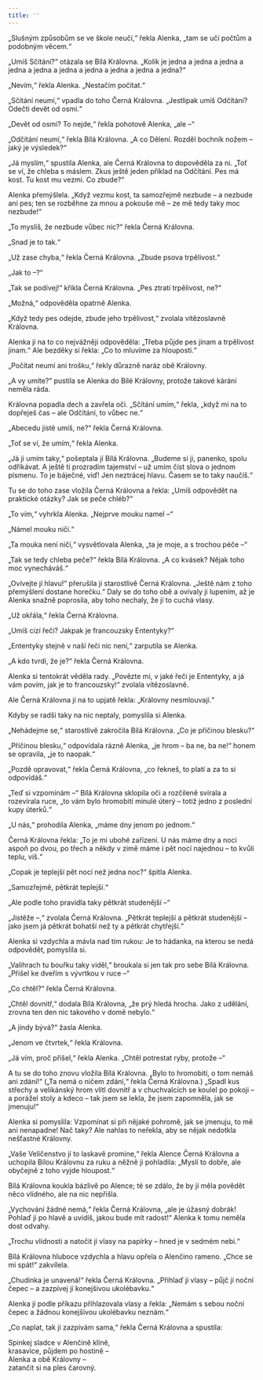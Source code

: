 ```yaml
---
title: ''
---
```


„Slušným způsobům se ve škole neučí,“ řekla Alenka, „tam se učí počtům a podobným věcem.“

„Umíš Sčítání?“ otázala se Bílá Královna. „Kolik je jedna a jedna a jedna a jedna a jedna a jedna a jedna a jedna a jedna a jedna?“

„Nevím,“ řekla Alenka. „Nestačím počítat.“

„Sčítání neumí,“ vpadla do toho Černá Královna. „Jestlipak umíš Odčítání? Odečti devět od osmi.“

„Devět od osmi? To nejde,“ řekla pohotově Alenka, „ale –“

„Odčítání neumí,“ řekla Bílá Královna. „A co Dělení. Rozděl bochník nožem – jaký je výsledek?“

„Já myslím,“ spustila Alenka, ale Černá Královna to dopověděla za ni. „Toť se ví, že chleba s máslem. Zkus ještě jeden příklad na Odčítání. Pes má kost. Tu kost mu vezmi. Co zbude?“

Alenka přemýšlela. „Když vezmu kost, ta samozřejmě nezbude – a nezbude ani pes; ten se rozběhne za mnou a pokouše mě – ze mě tedy taky moc nezbude!“

„To myslíš, že nezbude vůbec nic?“ řekla Černá Královna.

„Snad je to tak.“

„Už zase chyba,“ řekla Černá Královna. „Zbude psova trpělivost.“

„Jak to –?“

„Tak se podívej!“ křikla Černá Královna. „Pes ztratí trpělivost, ne?“

„Možná,“ odpověděla opatrně Alenka.

„Když tedy pes odejde, zbude jeho trpělivost,“ zvolala vítězoslavně Královna.

Alenka jí na to co nejvážněji odpověděla: „Třeba půjde pes jinam a trpělivost jinam.“ Ale bezděky si řekla: „Co to mluvíme za hlouposti.“

„Počítat neumí ani trošku,“ řekly důrazně naráz obě Královny.

„A vy umíte?“ pustila se Alenka do Bílé Královny, protože takové kárání neměla ráda.

Královna popadla dech a zavřela oči. „Sčítání umím,“ řekla, „když mi na to dopřeješ čas – ale Odčítání, to vůbec ne.“

„Abecedu jistě umíš, ne?“ řekla Černá Královna.

„Toť se ví, že umím,“ řekla Alenka.

„Já ji umím taky,“ pošeptala jí Bílá Královna. „Budeme si ji, panenko, spolu odříkávat. A ještě ti prozradím tajemství – už umím číst slova o jednom písmenu. To je báječné, viď! Jen neztrácej hlavu. Časem se to taky naučíš.“

Tu se do toho zase vložila Černá Královna a řekla: „Umíš odpovědět na praktické otázky? Jak se peče chléb?“

„To vím,“ vyhrkla Alenka. „Nejprve mouku namel –“

„Námel mouku ničí.“

„Ta mouka není ničí,“ vysvětlovala Alenka, „ta je moje, a s trochou péče –“

„Tak se tedy chleba peče?“ řekla Bílá Královna. „A co kvásek? Nějak toho moc vynecháváš.“

„Ovívejte jí hlavu!“ přerušila ji starostlivě Černá Královna. „Ještě nám z toho přemýšlení dostane horečku.“ Daly se do toho obě a ovívaly ji lupením, až je Alenka snažně poprosila, aby toho nechaly, že jí to cuchá vlasy.

„Už okřála,“ řekla Černá Královna.

„Umíš cizí řeči? Jakpak je francouzsky Ententyky?“

„Ententyky stejně v naší řeči nic není,“ zarputila se Alenka.

„A kdo tvrdí, že je?“ řekla Černá Královna.

Alenka si tentokrát věděla rady. „Povězte mi, v jaké řeči je Ententyky, a já vám povím, jak je to francouzsky!“ zvolala vítězoslavně.

Ale Černá Královna jí na to upjatě řekla: „Královny nesmlouvají.“

Kdyby se radši taky na nic neptaly, pomyslila si Alenka.

„Nehádejme se,“ starostlivě zakročila Bílá Královna. „Co je příčinou blesku?“

„Příčinou blesku,“ odpovídala rázně Alenka, „je hrom – ba ne, ba ne!“ honem se opravila, „je to naopak.“

„Pozdě opravovat,“ řekla Černá Královna, „co řekneš, to platí a za to si odpovídáš.“

„Teď si vzpomínám –“ Bílá Královna sklopila oči a rozčileně svírala a rozevírala ruce, „to vám bylo hromobití minulé úterý – totiž jedno z poslední kupy úterků.“

„U nás,“ prohodila Alenka, „máme dny jenom po jednom.“

Černá Královna řekla: „To je mi ubohé zařízení. U nás máme dny a noci aspoň po dvou, po třech a někdy v zimě máme i pět nocí najednou – to kvůli teplu, víš.“

„Copak je teplejší pět nocí než jedna noc?“ špitla Alenka.

„Samozřejmě, pětkrát teplejší.“

„Ale podle toho pravidla taky pětkrát studenější –“

„Jistěže –,“ zvolala Černá Královna. „Pětkrát teplejší a pětkrát studenější – jako jsem já pětkrát bohatší než ty a pětkrát chytřejší.“

Alenka si vzdychla a mávla nad tím rukou: Je to hádanka, na kterou se nedá odpovědět, pomyslila si.

„Valihrach tu bouřku taky viděl,“ broukala si jen tak pro sebe Bílá Královna. „Přišel ke dveřím s vývrtkou v ruce –“

„Co chtěl?“ řekla Černá Královna.

„Chtěl dovnitř,“ dodala Bílá Královna, „že prý hledá hrocha. Jako z udělání, zrovna ten den nic takového v domě nebylo.“

„A jindy bývá?“ žasla Alenka.

„Jenom ve čtvrtek,“ řekla Královna.

„Já vím, proč přišel,“ řekla Alenka. „Chtěl potrestat ryby, protože –“

A tu se do toho znovu vložila Bílá Královna. „Bylo to hromobití, o tom nemáš ani zdání!“ („Ta nemá o ničem zdání,“ řekla Černá Královna.) „Spadl kus střechy a velikánský hrom vlítl dovnitř a v chuchvalcích se koulel po pokoji – a porážel stoly a kdeco – tak jsem se lekla, že jsem zapomněla, jak se jmenuju!“

Alenka si pomyslila: Vzpomínat si při nějaké pohromě, jak se jmenuju, to mě ani nenapadne! Nač taky? Ale nahlas to neřekla, aby se nějak nedotkla nešťastné Královny.

„Vaše Veličenstvo jí to laskavě promine,“ řekla Alence Černá Královna a uchopila Bílou Královnu za ruku a něžně ji pohladila: „Myslí to dobře, ale obyčejně z toho vyjde hloupost.“

Bílá Královna koukla bázlivě po Alence; té se zdálo, že by jí měla povědět něco vlídného, ale na nic nepřišla.

„Vychování žádné nemá,“ řekla Černá Královna, „ale je úžasný dobrák! Pohlaď ji po hlavě a uvidíš, jakou bude mít radost!“ Alenka k tomu neměla dost odvahy.

„Trochu vlídnosti a natočit jí vlasy na papírky – hned je v sedmém nebi.“

Bílá Královna hluboce vzdychla a hlavu opřela o Alenčino rameno. „Chce se mi spát!“ zakvílela.

„Chudinka je unavená!“ řekla Černá Královna. „Přihlaď jí vlasy – půjč jí noční čepec – a zazpívej jí konejšivou ukolébavku.“

Alenka jí podle příkazu přihlazovala vlasy a řekla: „Nemám s sebou noční čepec a žádnou konejšivou ukolébavku neznám.“

„Co naplat, tak jí zazpívám sama,“ řekla Černá Královna a spustila:

Spinkej sladce v Alenčině klíně,  
krasavice, půjdem po hostině –  
Alenka a obě Královny –  
zatančit si na ples čarovný.
